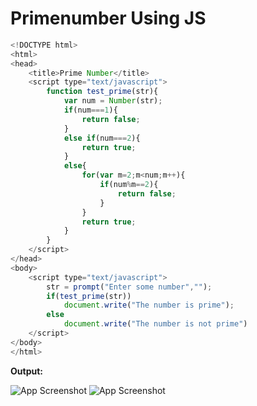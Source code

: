 # Primenumber Using JS

```javascript
<!DOCTYPE html>
<html>
<head>
    <title>Prime Number</title>
    <script type="text/javascript">
        function test_prime(str){
            var num = Number(str);
            if(num===1){
                return false;
            }
            else if(num===2){
                return true;
            }
            else{
                for(var m=2;m<num;m++){
                    if(num%m==2){
                        return false;
                    }
                }
                return true;
            }
        }
    </script>
</head>
<body>
    <script type="text/javascript">
        str = prompt("Enter some number","");
        if(test_prime(str))
            document.write("The number is prime");
        else
            document.write("The number is not prime")
    </script>
</body>
</html>
```

**Output:**

![App Screenshot](https://user-images.githubusercontent.com/127482974/231401611-1c186f5a-679a-4da4-aacd-cd332f5628f6.PNG)
![App Screenshot](https://user-images.githubusercontent.com/127482974/231401875-240fb5e6-efed-42c4-8425-67dd88539ae6.PNG)
